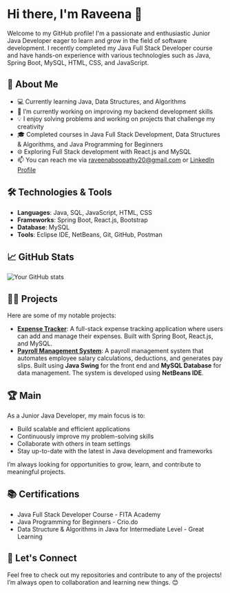 # Hi there, I'm Raveena 👋

Welcome to my GitHub profile! I'm a passionate and enthusiastic Junior Java Developer eager to learn and grow in the field of software development. I recently completed my Java Full Stack Developer course and have hands-on experience with various technologies such as Java, Spring Boot, MySQL, HTML, CSS, and JavaScript.

## 🚀 About Me

- 💻 Currently learning Java, Data Structures, and Algorithms
- 🌱 I’m currently working on improving my backend development skills
- 💡 I enjoy solving problems and working on projects that challenge my creativity
- 🎓 Completed courses in Java Full Stack Development, Data Structures & Algorithms, and Java Programming for Beginners
- 🌐 Exploring Full Stack development with React.js and MySQL
- 📫 You can reach me via [raveenaboopathy20@gmail.com](mailto:raveenaboopathy20@gmail.com) or [LinkedIn Profile](https://www.linkedin.com/in/raveena-b-81b797274)

## 🛠️ Technologies & Tools

- **Languages**: Java, SQL, JavaScript, HTML, CSS
- **Frameworks**: Spring Boot, React.js, Bootstrap
- **Database**: MySQL
- **Tools**: Eclipse IDE, NetBeans, Git, GitHub, Postman

## 📈 GitHub Stats

![Your GitHub stats](https://github-readme-stats.vercel.app/api?username=yourusername&show_icons=true&hide_title=true&count_private=true&hide=prs)

## 👨‍💻 Projects

Here are some of my notable projects:

- **[Expense Tracker](#)**: A full-stack expense tracking application where users can add and manage their expenses. Built with Spring Boot, React.js, and MySQL.
- **[Payroll Management System](#)**: A payroll management system that automates employee salary calculations, deductions, and generates pay slips. Built using **Java Swing** for the front end and **MySQL Database** for data management. The system is developed using **NetBeans IDE**.

## 🏆 Main

As a Junior Java Developer, my main focus is to:

- Build scalable and efficient applications
- Continuously improve my problem-solving skills
- Collaborate with others in team settings
- Stay up-to-date with the latest in Java development and frameworks

I’m always looking for opportunities to grow, learn, and contribute to meaningful projects.

## 📚 Certifications

- Java Full Stack Developer Course - FITA Academy
- Java Programming for Beginners - Crio.do
- Data Structure & Algorithms in Java for Intermediate Level - Great Learning

## 💬 Let's Connect

Feel free to check out my repositories and contribute to any of the projects! I’m always open to collaboration and learning new things. 😊
